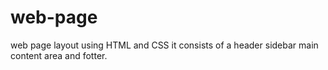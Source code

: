 # web-page
web page layout using HTML and CSS it consists of a header sidebar main content area and fotter.
